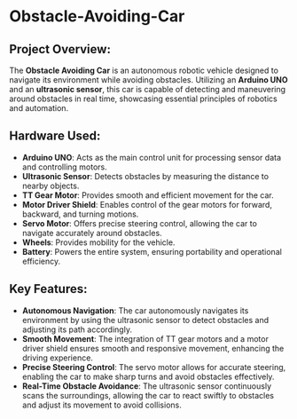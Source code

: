 # Obstacle-Avoiding-Car
## Project Overview:
The **Obstacle Avoiding Car** is an autonomous robotic vehicle designed to navigate its environment while avoiding obstacles. Utilizing an **Arduino UNO** and an **ultrasonic sensor**, this car is capable of detecting and maneuvering around obstacles in real time, showcasing essential principles of robotics and automation.
## Hardware Used:
- **Arduino UNO**: Acts as the main control unit for processing sensor data and controlling motors.
- **Ultrasonic Sensor**: Detects obstacles by measuring the distance to nearby objects.
- **TT Gear Motor**: Provides smooth and efficient movement for the car.
- **Motor Driver Shield**: Enables control of the gear motors for forward, backward, and turning motions.
- **Servo Motor**: Offers precise steering control, allowing the car to navigate accurately around obstacles.
- **Wheels**: Provides mobility for the vehicle.
- **Battery**: Powers the entire system, ensuring portability and operational efficiency.
## Key Features:
- **Autonomous Navigation**: The car autonomously navigates its environment by using the ultrasonic sensor to detect obstacles and adjusting its path accordingly.
- **Smooth Movement**: The integration of TT gear motors and a motor driver shield ensures smooth and responsive movement, enhancing the driving experience.
- **Precise Steering Control**: The servo motor allows for accurate steering, enabling the car to make sharp turns and avoid obstacles effectively.
- **Real-Time Obstacle Avoidance**: The ultrasonic sensor continuously scans the surroundings, allowing the car to react swiftly to obstacles and adjust its movement to avoid collisions.

